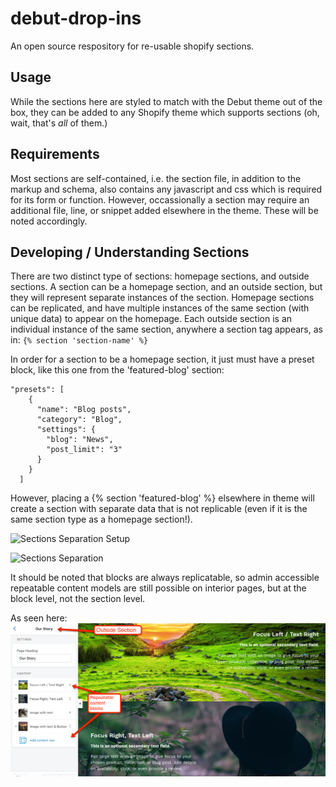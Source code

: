 # debut-drop-ins
An open source respository for re-usable shopify sections.

## Usage
While the sections here are styled to match with the Debut theme out of the box, they can be added to any Shopify theme which supports sections (oh, wait, that's _all_ of them.)

## Requirements
Most sections are self-contained, i.e. the section file, in addition to the markup and schema, also contains any javascript and css which is required for its form or function. However, occassionally a section may require an additional file, line, or snippet added elsewhere in the theme. These will be noted accordingly.

## Developing / Understanding Sections
There are two distinct type of sections: homepage sections, and outside sections. A section can be a homepage section, and an outside section, but they will represent separate instances of the section. Homepage sections can be replicated, and have multiple instances of the same section (with unique data) to appear on the homepage. Each outside section is an individual instance of the same section, anywhere a section tag appears, as in: `{% section 'section-name' %}` 

In order for a section to be a homepage section, it just must have a preset block, like this one from the 'featured-blog' section: 

```
"presets": [
    {
      "name": "Blog posts",
      "category": "Blog",
      "settings": {
        "blog": "News",
        "post_limit": "3"
      }
    }
  ]
```
However, placing a {% section 'featured-blog' %} elsewhere in theme will create a section with separate data that is not replicable (even if it is the same section type as a homepage section!).

![Sections Separation Setup](http://drive.google.com/uc?export=view&id=0B8lNRC4OQBCWcm0wVXprX0VEejg)

![Sections Separation](http://drive.google.com/uc?export=view&id=0B8lNRC4OQBCWOW00YTJvNXhkOWM)

It should be noted that blocks are always replicatable, so admin accessible repeatable content models are still possible on interior pages, but at the block level, not the section level. 

As seen here:
![Repeatable Content Rows](https://github.com/cameroncowden/debut-drop-ins/raw/master/images/content-rows.png)




